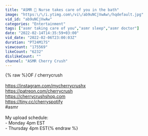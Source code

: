```yaml
---
title: "ASMR 🍒 Nurse takes care of you in the bath"
image: "https:\/\/i.ytimg.com\/vi\/ab9uNCjVwAw\/hqdefault.jpg"
vid_id: "ab9uNCjVwAw"
categories: "Entertainment"
tags: ["asmr taking care of you","asmr sleep","asmr doctor"]
date: "2022-02-14T14:35:59+03:00"
vid_date: "2022-02-06T23:00:03Z"
duration: "PT24M17S"
viewcount: "175569"
likeCount: "6232"
dislikeCount: ""
channel: "ASMR Cherry Crush"
---
```

{% raw %}OF / cherrycrush<br /><br /><a rel="nofollow" target="blank" href="https://instagram.com/mycherrycrushx">https://instagram.com/mycherrycrushx</a><br /><a rel="nofollow" target="blank" href="https://patreon.com/cherrycrush">https://patreon.com/cherrycrush</a><br /><a rel="nofollow" target="blank" href="https://cherrycrushshop.com">https://cherrycrushshop.com</a><br /><a rel="nofollow" target="blank" href="https://tiny.cc/cherryspotify">https://tiny.cc/cherryspotify</a><br />#asmr<br /><br />My upload schedule:<br />- Monday 4pm EST<br />- Thursday 4pm EST{% endraw %}
